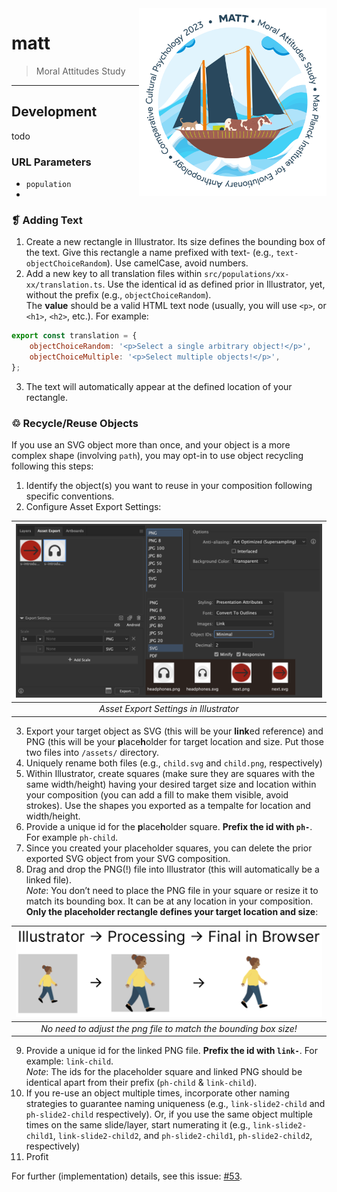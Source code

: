 <img align="right" width="300" src="src/assets/matt-logo.svg">

# matt

> Moral Attitudes Study

---

## Development

todo

### URL Parameters

- `population`
-

### ❡ Adding Text

1. Create a new rectangle in Illustrator. Its size defines the bounding box of the text. Give this rectangle a name prefixed with text- (e.g., `text-objectChoiceRandom`). Use camelCase, avoid numbers.
2. Add a new key to all translation files within `src/populations/xx-xx/translation.ts`. Use the identical id as defined prior in Illustrator, yet, without the prefix (e.g., `objectChoiceRandom`).  
   The **value** should be a valid HTML text node (usually, you will use `<p>`, or `<h1>`, `<h2>`, etc.). For example:

```javascript
export const translation = {
	objectChoiceRandom: '<p>Select a single arbitrary object!</p>',
	objectChoiceMultiple: '<p>Select multiple objects!</p>',
};
```

3. The text will automatically appear at the defined location of your rectangle.

### ♲ Recycle/Reuse Objects

If you use an SVG object more than once, and your object is a more complex shape (involving `path`), you may opt-in to use object recycling following this steps:

1. Identify the object(s) you want to reuse in your composition
   following specific conventions.
2. Configure Asset Export Settings:

|  ![](docs/asset-export-settings.png)   |
| :------------------------------------: |
| _Asset Export Settings in Illustrator_ |

3. Export your target object as SVG (this will be your **link**ed reference) and PNG (this will be your **p**lace**h**older for target location and size. Put those two files into `/assets/` directory.
4. Uniquely rename both files (e.g., `child.svg` and `child.png`, respectively)
5. Within Illustrator, create squares (make sure they are squares with the same width/height) having your desired target size and location within your composition (you can add a fill to make them visible, avoid strokes). Use the shapes you exported as a tempalte for location and width/height.
6. Provide a unique id for the **p**lace**h**older square. **Prefix the id with `ph-`**. For example `ph-child`.
7. Since you created your placeholder squares, you can delete the prior exported SVG object from your SVG composition.
8. Drag and drop the PNG(!) file into Illustrator (this will automatically be a linked file).  
   _Note_: You don’t need to place the PNG file in your square or resize it to match its bounding box. It can be at any location in your composition. **Only the placeholder rectangle defines your target location and size**:

|     ![](docs/reuse-objects-placeholder-processing-steps.png)     |
| :--------------------------------------------------------------: |
| _No need to adjust the png file to match the bounding box size!_ |

9. Provide a unique id for the linked PNG file. **Prefix the id with `link-`**. For example: `link-child`.  
   _Note_: The ids for the placeholder square and linked PNG should be identical apart from their prefix (`ph-child` & `link-child`).
10. If you re-use an object multiple times, incorporate other naming strategies to guarantee naming uniqueness (e.g., `link-slide2-child` and `ph-slide2-child` respectively). Or, if you use the same object multiple times on the same slide/layer, start numerating it (e.g., `link-slide2-child1`, `link-slide2-child2`, and `ph-slide2-child1`, `ph-slide2-child2`, respectively)
11. Profit

For further (implementation) details, see this issue: [#53](https://github.com/ccp-eva/matt/issues/53).
